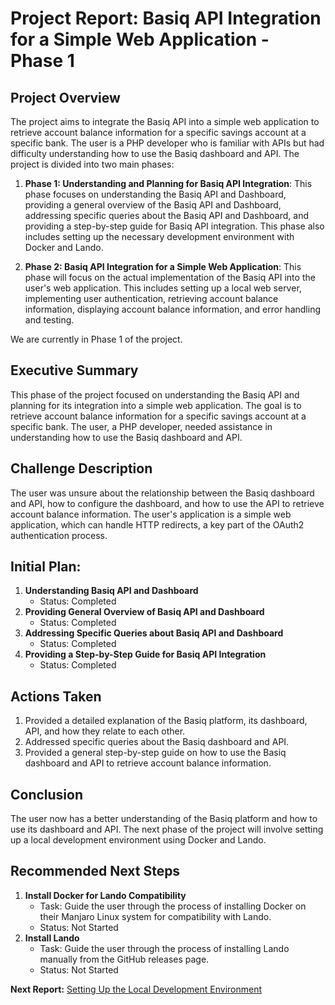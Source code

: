 # Project Report: Basiq API Integration for a Simple Web Application - Phase 1

## Project Overview

The project aims to integrate the Basiq API into a simple web application to retrieve account balance information for a specific savings account at a specific bank. The user is a PHP developer who is familiar with APIs but had difficulty understanding how to use the Basiq dashboard and API. The project is divided into two main phases:

1. **Phase 1: Understanding and Planning for Basiq API Integration**: This phase focuses on understanding the Basiq API and Dashboard, providing a general overview of the Basiq API and Dashboard, addressing specific queries about the Basiq API and Dashboard, and providing a step-by-step guide for Basiq API integration. This phase also includes setting up the necessary development environment with Docker and Lando.

2. **Phase 2: Basiq API Integration for a Simple Web Application**: This phase will focus on the actual implementation of the Basiq API into the user's web application. This includes setting up a local web server, implementing user authentication, retrieving account balance information, displaying account balance information, and error handling and testing.

We are currently in Phase 1 of the project.

## Executive Summary 

This phase of the project focused on understanding the Basiq API and planning for its integration into a simple web application. The goal is to retrieve account balance information for a specific savings account at a specific bank. The user, a PHP developer, needed assistance in understanding how to use the Basiq dashboard and API. 

## Challenge Description 

The user was unsure about the relationship between the Basiq dashboard and API, how to configure the dashboard, and how to use the API to retrieve account balance information. The user's application is a simple web application, which can handle HTTP redirects, a key part of the OAuth2 authentication process.

## Initial Plan: 

1. **Understanding Basiq API and Dashboard**
   - Status: Completed
2. **Providing General Overview of Basiq API and Dashboard**
   - Status: Completed
3. **Addressing Specific Queries about Basiq API and Dashboard**
   - Status: Completed
4. **Providing a Step-by-Step Guide for Basiq API Integration**
   - Status: Completed

## Actions Taken 

1. Provided a detailed explanation of the Basiq platform, its dashboard, API, and how they relate to each other.
2. Addressed specific queries about the Basiq dashboard and API.
3. Provided a general step-by-step guide on how to use the Basiq dashboard and API to retrieve account balance information.

## Conclusion

The user now has a better understanding of the Basiq platform and how to use its dashboard and API. The next phase of the project will involve setting up a local development environment using Docker and Lando.

## Recommended Next Steps 

1. **Install Docker for Lando Compatibility**
   - Task: Guide the user through the process of installing Docker on their Manjaro Linux system for compatibility with Lando.
   - Status: Not Started
2. **Install Lando**
   - Task: Guide the user through the process of installing Lando manually from the GitHub releases page.
   - Status: Not Started

**Next Report:** [Setting Up the Local Development Environment](#setting-up-the-local-development-environment)
